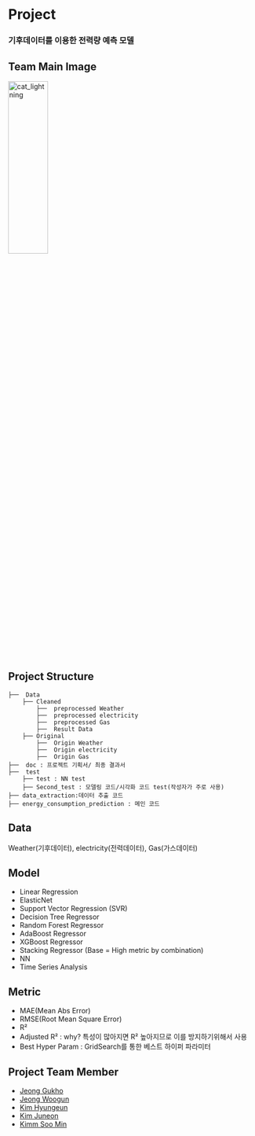 # Project

### 기후데이터를 이용한 전력량 예측 모델 


## Team Main Image 
<img src="https://github.com/GUKHOJeong/EST_Project/blob/main/First_Project/energy_consumption_prediction/image/cat_lightning.png?raw=true" width="40%" height="30%" title="px(픽셀) 크기 설정" alt="cat_lightning"></img>



## Project Structure 
```
├──  Data 
    ├── Cleaned
        ├──  preprocessed Weather
        ├──  preprocessed electricity
        ├──  preprocessed Gas 
        ├──  Result Data
    ├── Original
        ├──  Origin Weather
        ├──  Origin electricity
        ├──  Origin Gas
├──  doc : 프로젝트 기획서/ 최종 결과서 
├──  test
    ├── test : NN test
    ├── Second_test : 모델링 코드/시각화 코드 test(작성자가 주로 사용)
├── data_extraction:데이터 추출 코드
├── energy_consumption_prediction : 메인 코드 
```


## Data 
 Weather(기후데이터), electricity(전력데이터), Gas(가스데이터)



## Model

- Linear Regression
- ElasticNet
- Support Vector Regression (SVR)
- Decision Tree Regressor
- Random Forest Regressor
- AdaBoost Regressor
- XGBoost Regressor
- Stacking Regressor (Base = High metric by combination)
- NN
- Time Series Analysis


## Metric

- MAE(Mean Abs Error)
- RMSE(Root Mean Square Error)
- R² 
- Adjusted R² : why? 특성이 많아지면 R² 높아지므로 이를 방지하기위해서 사용 
- Best Hyper Param : GridSearch를 통한 베스트 하이퍼 파라미터


## Project Team Member 
- [Jeong Gukho](https://github.com/GUKHOJeong/)
- [Jeong Woogun]()
- [Kim Hyungeun](https://github.com/hyungeunkk)
- [Kim Juneon]()
- [Kimm Soo Min](https://github.com/somnio-kimm)
